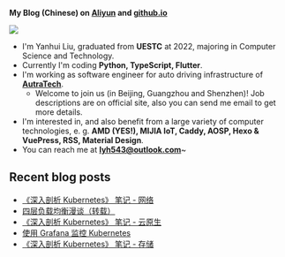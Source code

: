 **My Blog (Chinese) on [Aliyun](https://blog.lyh543.cn/) and [github.io](https://lyh543.github.io/)**

<div>
<div>
<img  src="https://github-readme-stats.vercel.app/api?username=lyh543&show_icons=true&locale=en"/>
<!-- <img  src="https://github-readme-stats.vercel.app/api/top-langs?username=lyh543&show_icons=true&locale=en&layout=compact"/> -->
</div>
</div>

* I'm Yanhui Liu, graduated from **UESTC** at 2022, majoring in Computer Science and Technology.
* Currently I'm coding **Python, TypeScript, Flutter**.
* I'm working as software engineer for auto driving infrastructure of **[AutraTech](https://www.autra.tech/)**.
  * Welcome to join us (in Beijing, Guangzhou and Shenzhen)! Job descriptions are on official site, also you can send me email to get more details.
* I'm interested in, and also benefit from a large variety of computer technologies, e. g. **AMD (YES!), MIJIA IoT, Caddy, AOSP, Hexo & VuePress, RSS, Material Design**.
* You can reach me at **lyh543@outlook.com**~

## Recent blog posts

<!-- BLOG-POST-LIST:START -->
- [《深入剖析 Kubernetes》 笔记 - 网络](https://blog.lyh543.cn/posts/2024-05-12-deep-dive-into-kubernetes-note/3-network.html)
- [四层负载均衡漫谈（转载）](https://blog.lyh543.cn/posts/2024-05-22-layer-4-load-balance.html)
- [《深入剖析 Kubernetes》 笔记 - 云原生](https://blog.lyh543.cn/posts/2024-05-12-deep-dive-into-kubernetes-note/5-cloud-native.html)
- [使用 Grafana 监控 Kubernetes](https://blog.lyh543.cn/posts/2024-04-27-use-grafana-to-monitor-on-kubernetes.html)
- [《深入剖析 Kubernetes》 笔记 - 存储](https://blog.lyh543.cn/posts/2024-05-12-deep-dive-into-kubernetes-note/2-storage.html)
<!-- BLOG-POST-LIST:END -->
